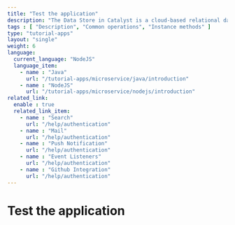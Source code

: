 ```yaml
---
title: "Test the application"
description: "The Data Store in Catalyst is a cloud-based relational database management system which stores the persistent data of your application. This data repository includes the data from the application’s backend and the data of the application’s end users."
tags : [ "Description", "Common operations", "Instance methods" ]
type: "tutorial-apps"
layout: "single"
weight: 6
language:
  current_language: "NodeJS"
  language_item:
    - name : "Java"
      url: "/tutorial-apps/microservice/java/introduction"
    - name : "NodeJS"
      url: "/tutorial-apps/microservice/nodejs/introduction"
related_link:
  enable : true
  related_link_item:
    - name : "Search"
      url: "/help/authentication"
    - name : "Mail"
      url: "/help/authentication"
    - name : "Push Notification"
      url: "/help/authentication"
    - name : "Event Listeners"
      url: "/help/authentication"
    - name : "Github Integration"
      url: "/help/authentication"
---
```


# Test the application